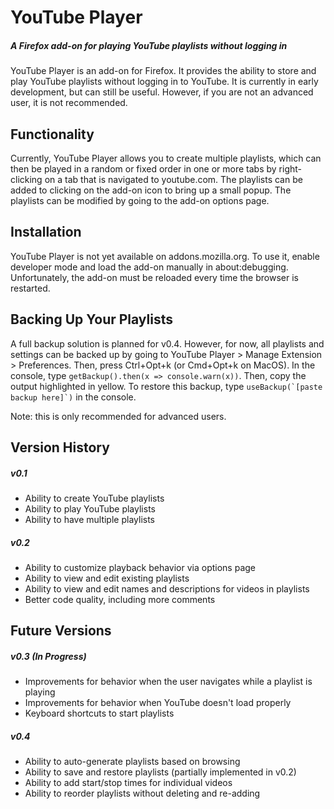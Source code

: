 # YouTube Player
##### A Firefox add-on for playing YouTube playlists without logging in

YouTube Player is an add-on for Firefox. It provides the ability to store
and play YouTube playlists without logging in to YouTube. It is currently in
early development, but can still be useful. However, if you are not an
advanced user, it is not recommended.

## Functionality
Currently, YouTube Player allows you to create multiple playlists, which
can then be played in a random or fixed order in one or more tabs by
right-clicking on a tab that is navigated to youtube.com.
The playlists can be added to clicking on the add-on icon
to bring up a small popup.
The playlists can be modified by going to the add-on options page.

## Installation
YouTube Player is not yet available on addons.mozilla.org. To use it,
enable developer mode and load the add-on manually in about:debugging.
Unfortunately, the add-on must be reloaded every time the browser is restarted.

## Backing Up Your Playlists
A full backup solution is planned for v0.4. However, for now, all playlists
and settings can be backed up by going to YouTube Player > Manage Extension >
Preferences. Then, press Ctrl+Opt+k (or Cmd+Opt+k on MacOS). In the console,
type `getBackup().then(x => console.warn(x))`. Then, copy the output
highlighted in yellow. To restore this backup, type
``useBackup(`[paste backup here]`)`` in the console.

Note: this is only recommended for advanced users.

## Version History
##### v0.1
 - Ability to create YouTube playlists
 - Ability to play YouTube playlists
 - Ability to have multiple playlists

##### v0.2
 - Ability to customize playback behavior via options page
 - Ability to view and edit existing playlists
 - Ability to view and edit names and descriptions for videos in playlists
 - Better code quality, including more comments

## Future Versions
##### v0.3 (In Progress)
 - Improvements for behavior when the user navigates while a playlist is
   playing
 - Improvements for behavior when YouTube doesn't load properly
 - Keyboard shortcuts to start playlists

##### v0.4
 - Ability to auto-generate playlists based on browsing
 - Ability to save and restore playlists (partially implemented in v0.2)
 - Ability to add start/stop times for individual videos
 - Ability to reorder playlists without deleting and re-adding
